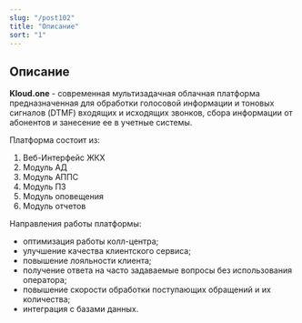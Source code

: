 ```yaml
---
slug: "/post102"
title: "Описание"
sort: "1"
---
```


## Описание

**Kloud.one** - современная мультизадачная облачная платформа предназначенная для обработки голосовой информации и тоновых сигналов (DTMF) входящих и исходящих звонков, сбора информации от абонентов и занесение ее в учетные системы.

Платформа состоит из:

1. Веб-Интерфейс ЖКХ
1. Модуль АД
1. Модуль АППС
1. Модуль ПЗ
1. Модуль оповещения
1. Модуль отчетов

Направления работы платформы:

- оптимизация работы колл-центра;
- улучшение качества клиентского сервиса;
- повышение лояльности клиента;
- получение ответа на часто задаваемые вопросы без использования оператора;
- повышение скорости обработки поступающих обращений и их количества;
- интеграция с базами данных.